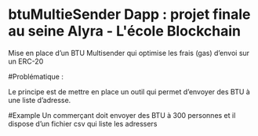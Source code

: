 # btuMultieSender Dapp : projet finale au seine Alyra - L'école Blockchain

Mise en place d’un BTU Multisender qui optimise les frais (gas) d’envoi sur un ERC-20

#Problématique :

Le principe est de mettre en place un outil qui permet d’envoyer des BTU à une liste d’adresse.

#Example
Un commerçant doit envoyer des BTU à 300 personnes et il dispose d’un fichier csv qui liste les adressers
